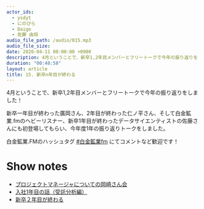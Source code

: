 ```yaml
---
actor_ids:
  - ysdyt
  - にのぴら
  - Daigo
  - 佐藤 由将
audio_file_path: /audio/015.mp3
audio_file_size:
date: 2020-04-11 00:00:00 +0900
description: 4月ということで、新卒1,2年目メンバーとフリートークで今年の振り返りをしました！
duration: "00:48:58"
layout: article
title: 15. 新卒n年目が終わる
---
```

4月ということで、新卒1,2年目メンバーとフリートークで今年の振り返りをしました！

新卒一年目が終わった廣岡さん、2年目が終わった仁ノ平さん、そして白金鉱業.fmのヘビーリスナー、新卒1年目が終わったデータサイエンティストの佐藤さんにも初登場してもらい、今年度1年の振り返りトークをしました。

白金鉱業.FMのハッシュタグ [#白金鉱業fm](https://twitter.com/search?q=%23%E7%99%BD%E9%87%91%E9%89%B1%E6%A5%ADfm&src=typed_query) にてコメントなど歓迎です！



# Show notes

- [プロジェクトマネージャについての岡崎さん会](https://shirokane-kougyou.fm/episode/11)
- [入社1年目の話（受託分析編）](https://note.com/uskst/n/n4e0b84af3257)
- [新卒２年目が終わる](https://pira-nino.hatenablog.com/entry/end_2nd_fresh_year_shitamachi_ds)

